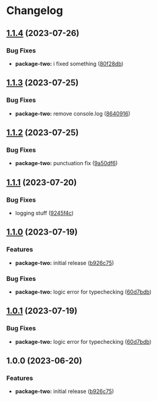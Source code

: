 # Changelog

## [1.1.4](https://github.com/jeremiah-clothier/release-please-demo/compare/clothiernamedjeremiah-package-two-v1.1.3...clothiernamedjeremiah-package-two-v1.1.4) (2023-07-26)


### Bug Fixes

* **package-two:** i fixed something ([80f28db](https://github.com/jeremiah-clothier/release-please-demo/commit/80f28dbb1ccddb8fb50e12ff9f1f8d081b18d5a4))

## [1.1.3](https://github.com/jeremiah-clothier/release-please-demo/compare/clothiernamedjeremiah-package-two-v1.1.2...clothiernamedjeremiah-package-two-v1.1.3) (2023-07-25)


### Bug Fixes

* **package-two:** remove console.log ([8640916](https://github.com/jeremiah-clothier/release-please-demo/commit/864091642c1215ecadb90ffad4bba81b5fbe8cfd))

## [1.1.2](https://github.com/jeremiah-clothier/release-please-demo/compare/clothiernamedjeremiah-package-two-v1.1.1...clothiernamedjeremiah-package-two-v1.1.2) (2023-07-25)


### Bug Fixes

* **package-two:** punctuation fix ([9a50df6](https://github.com/jeremiah-clothier/release-please-demo/commit/9a50df64bac60465dd747abbe576f901170f3005))

## [1.1.1](https://github.com/jeremiah-clothier/release-please-demo/compare/clothiernamedjeremiah-package-two-v1.1.0...clothiernamedjeremiah-package-two-v1.1.1) (2023-07-20)


### Bug Fixes

* logging stuff ([9245f4c](https://github.com/jeremiah-clothier/release-please-demo/commit/9245f4c78641342c4a003f190f52d178b42b40fb))

## [1.1.0](https://github.com/jeremiah-clothier/release-please-demo/compare/clothiernamedjeremiah-package-two-v1.0.1...clothiernamedjeremiah-package-two-v1.1.0) (2023-07-19)


### Features

* **package-two:** initial release ([b926c75](https://github.com/jeremiah-clothier/release-please-demo/commit/b926c75a7e6b594ba847455a1383b596a9c5c9f5))


### Bug Fixes

* **package-two:** logic error for typechecking ([60d7bdb](https://github.com/jeremiah-clothier/release-please-demo/commit/60d7bdb1bd3f9a70104ddd9b3f9059db27c8ee83))

## [1.0.1](https://github.com/jeremiah-clothier/release-please-demo/compare/clothiernamedjeremiah-package-two-v1.0.0...clothiernamedjeremiah-package-two-v1.0.1) (2023-07-19)


### Bug Fixes

* **package-two:** logic error for typechecking ([60d7bdb](https://github.com/jeremiah-clothier/release-please-demo/commit/60d7bdb1bd3f9a70104ddd9b3f9059db27c8ee83))

## 1.0.0 (2023-06-20)


### Features

* **package-two:** initial release ([b926c75](https://github.com/jeremiah-clothier/release-please-demo/commit/b926c75a7e6b594ba847455a1383b596a9c5c9f5))
